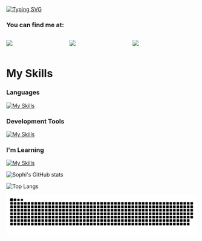

[![Typing SVG](https://readme-typing-svg.demolab.com?font=Inter&weight=500&size=35&pause=1000&color=F7F7F7&vCenter=true&random=false&width=435&lines=Hello%2C+I'm+Sophia+Santos;I'm+18+%F0%9F%98%8A;I'm+passionate+about+technology+%E2%99%A1)](https://git.io/typing-svg)



<h3>You can find me at:</h3>
<div style="display: flex; flex-direction: row; width: 350px; justify-content: space-between;">  

  <a href="https://www.instagram.com/07_sophi" target="_blank"><img loading="lazy" src="https://img.shields.io/badge/-Instagram-%23E4405F?style=for-the-badge&logo=instagram&logoColor=white" target="_blank"></a>

  <a href = "mailto:santosvsophia17@gmail.com"><img loading="lazy" src="https://img.shields.io/badge/Gmail-D14836?style=for-the-badge&logo=gmail&logoColor=white" target="_blank"></a>

  <a href="https://www.linkedin.com/in/sophia-santos-16a031269/" target="_blank"><img loading="lazy" src="https://img.shields.io/badge/-LinkedIn-%230077B5?style=for-the-badge&logo=linkedin&logoColor=white" target="_blank"></a>   
</div>

<h1>My Skills</h1>

<div>
  <h3>Languages</h3>

  [![My Skills](https://skillicons.dev/icons?i=js,html,css,react,mysql,nodejs,php,tailwind)](https://skillicons.dev)

</div>

<div>
  <h3>Development Tools</h3>

  [![My Skills](https://skillicons.dev/icons?i=vscode,figma,notion)](https://skillicons.dev)
</div>

<div>
  <h3>I'm Learning</h3>

  [![My Skills](https://skillicons.dev/icons?i=angular,ts)](https://skillicons.dev)
</div>

![Sophi's GitHub stats](https://github-readme-stats.vercel.app/api?username=SophiaSantos17&show_icons=true&theme=transparent)

![Top Langs](https://github-readme-stats.vercel.app/api/top-langs/?username=Sophiasantos17&layout=compact&theme=transparent)

![snake gif](https://github.com/SophiaSantos17/SophiaSantos17/blob/output/github-contribution-grid-snake.svg?)
